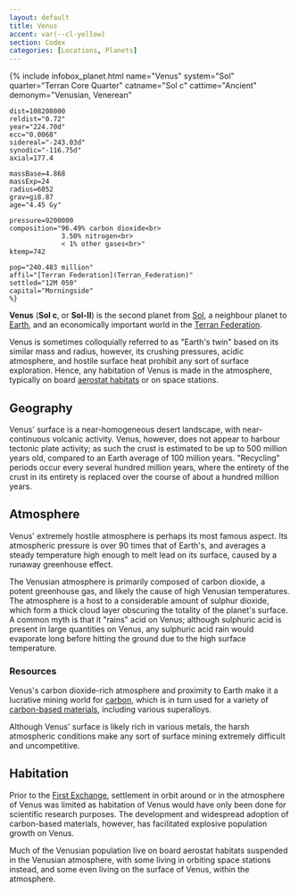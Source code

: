 ```yaml
---
layout: default
title: Venus
accent: var(--cl-yellow)
section: Codex
categories: [Locations, Planets]
---
```

{% include infobox_planet.html
    name="Venus"
    system="Sol"
    quarter="Terran Core Quarter"
    catname="Sol c"
    cattime="Ancient"
    demonym="Venusian, Venerean"

    dist=108208000
    reldist="0.72"
    year="224.70d"
    ecc="0.0068"
    sidereal="-243.03d"
    synodic="-116.75d"
    axial=177.4

    massBase=4.868
    massExp=24
    radius=6052
    grav=gi8.87
    age="4.45 Gy"

    pressure=9200000
    composition="96.49% carbon dioxide<br>
                 3.50% nitrogen<br>
                 < 1% other gases<br>"
    ktemp=742

    pop="240.483 million"
    affil="[Terran Federation](Terran_Federation)"
    settled="12M 050"
    capital="Morningside"
    %}

**Venus** (**Sol c**, or **Sol-II**) is the second planet from [Sol](Sol), a neighbour planet to
[Earth](Earth), and an economically important world in the [Terran Federation](Terran_Federation).

Venus is sometimes colloquially referred to as "Earth's twin" based on its similar mass and radius,
however, its crushing pressures, acidic atmosphere, and hostile surface heat prohibit any sort of
surface exploration. Hence, any habitation of Venus is made in the atmosphere, typically on board
[aerostat habitats](Aerostat_habitat) or on space stations.

## Geography
Venus' surface is a near-homogeneous desert landscape, with near-continuous volcanic activity. Venus,
however, does not appear to harbour tectonic plate activity; as such the crust is estimated to be
up to 500 million years old, compared to an Earth average of 100 million years. "Recycling" periods
occur every several hundred million years, where the entirety of the crust in its entirety is
replaced over the course of about a hundred million years.

## Atmosphere
Venus' extremely hostile atmosphere is perhaps its most famous aspect. Its atmospheric pressure
is over 90 times that of Earth's, and averages a steady temperature high enough to melt lead on its
surface, caused by a runaway greenhouse effect.

The Venusian atmosphere is primarily composed of carbon dioxide, a potent greenhouse gas, and likely
the cause of high Venusian temperatures. The atmosphere is a host to a considerable amount of
sulphur dioxide, which form a thick cloud layer obscuring the totality of the planet's surface. A
common myth is that it "rains" acid on Venus; although sulphuric acid is present in large quantities
on Venus, any sulphuric acid rain would evaporate long before hitting the ground due to the high
surface temperature.

### Resources
Venus's carbon dioxide-rich atmosphere and proximity to Earth make it a lucrative mining world for
[carbon](Carbon), which is in turn used for a variety of [carbon-based materials](Carbon_materials),
including various superalloys.

Although Venus' surface is likely rich in various metals, the harsh atmospheric conditions make
any sort of surface mining extremely difficult and uncompetitive.

## Habitation
Prior to the [First Exchange](First_Exchange), settlement in orbit around or in the atmosphere
of Venus was limited as habitation of Venus would have only been done for scientific research
purposes. The development and widespread adoption of carbon-based materials, however, has facilitated
explosive population growth on Venus.

Much of the Venusian population live on board aerostat habitats suspended in the Venusian atmosphere,
with some living in orbiting space stations instead, and some even living on the surface of Venus,
within the atmosphere.
